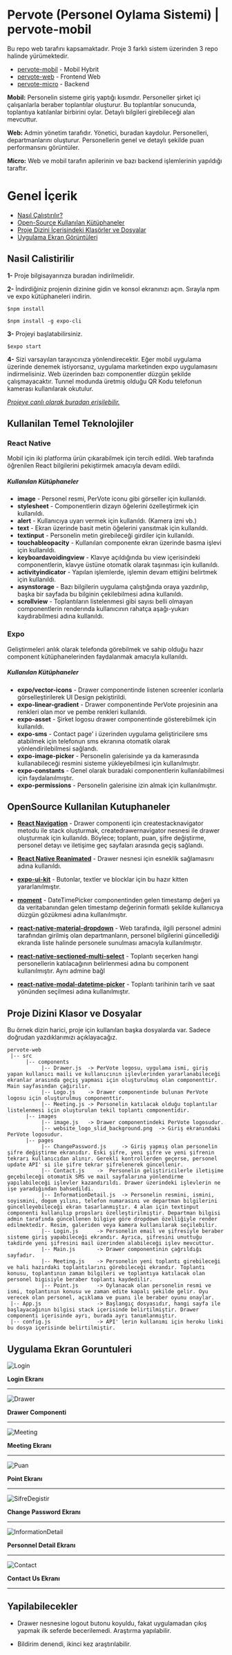 # Pervote (Personel Oylama Sistemi) | pervote-mobil

Bu repo web tarafını kapsamaktadır. Proje 3 farklı sistem üzerinden 3 repo halinde yürümektedir.

* [pervote-mobil](https://github.com/batuhansubasi/pervote-mobil) - Mobil Hybrit 
* [pervote-web](https://github.com/batuhansubasi/pervote-web)     - Frontend Web 
* [pervote-micro](https://github.com/batuhansubasi/pervote-micro) - Backend

**Mobil:** Personelin sisteme giriş yaptığı kısımdır. Personeller şirket içi çalışanlarla beraber toplantılar oluşturur. Bu toplantılar sonucunda, toplantıya katılanlar birbirini oylar. Detaylı bilgileri girebileceği alan mevcuttur. 

**Web:** Admin yönetim tarafıdır. Yönetici, buradan kaydolur. Personelleri, departmanlarını oluşturur. Personellerin genel ve detaylı şekilde puan performansını görüntüler.

**Micro:** Web ve mobil tarafın apilerinin ve bazı backend işlemlerinin yapıldığı taraftır.

# Genel İçerik

-	[Nasıl Çalıştırılır?](#nasil-calistirilir)
-	[Open-Source Kullanılan Kütüphaneler](#opensource-kullanilan-kutuphaneler)
-	[Proje Dizini İçerisindeki Klasörler ve Dosyalar](#proje-dizini-klasor-ve-dosyalar)
-	[Uygulama Ekran Görüntüleri](#uygulama-ekran-goruntuleri)


## Nasil Calistirilir

**1-** Proje bilgisayarınıza buradan indirilmelidir.

**2-** İndirdiğiniz projenin dizinine gidin ve konsol ekranınızı açın. Sırayla npm ve expo kütüphaneleri indirin.

```
$npm install

```

```
$npm install -g expo-cli

```

**3-** Projeyi başlatabilirsiniz.

```
$expo start
```

**4-** Sizi varsayılan tarayıcınıza yönlendirecektir. Eğer mobil uygulama üzerinde denemek istiyorsanız, uygulama marketinden expo uygulamasını indirmelisiniz. Web üzerinden bazı componentler düzgün şekilde çalışmayacaktır. Tunnel modunda üretmiş olduğu QR Kodu telefonun kamerası kullanılarak okutulur.

[*Projeye canlı olarak buradan erişilebilir.*](https://expo.io/@batuboy/pervote-mobil)
 
## Kullanilan Temel Teknolojiler

### React Native

Mobil için iki platforma ürün çıkarabilmek için tercih edildi. Web tarafında öğrenilen React bilgilerini pekiştirmek amacıyla devam edildi. 

##### Kullanılan Kütüphaneler

* **image** - Personel resmi, PerVote iconu gibi görseller için kullanıldı.
* **stylesheet** - Componentlerin dizayn öğelerini özelleştirmek için kullanıldı.
* **alert** - Kullanıcıya uyarı vermek için kullanıldı. (Kamera izni vb.)
* **text** - Ekran üzerinde basit metin öğelerini yansıtmak için kullanıldı.
* **textinput** - Personelin metin girebileceği girdiler için kullanıldı.
* **touchableopacity** - Kullanılan componente ekran üzerinde basma işlevi için kullanıldı.
* **keyboardavoidingview** - Klavye açıldığında bu view içerisindeki componentlerin, klavye üstüne otomatik olarak taşınması için kullanıldı.
* **activityindicator** - Yapılan işlemlerde, işlemin devam ettiğini belirtmek için kullanıldı.
* **asynstorage** - Bazı bilgilerin uygulama çalıştığında oraya yazdırılıp, başka bir sayfada bu bilginin çekilebilmesi adına kullanıldı.
* **scrollview** - Toplantıların listelenmesi gibi sayısı belli olmayan componentlerin renderında kullanıcının rahatça aşağı-yukarı kaydırabilmesi adına kullanıldı.

### Expo

Geliştirmeleri anlık olarak telefonda görebilmek ve sahip olduğu hazır component kütüphanelerinden faydalanmak amacıyla kullanıldı.

##### Kullanılan Kütüphaneler

* **expo/vector-icons** - Drawer componentinde listenen screenler iconlarla görselleştirilerek UI Design pekiştirildi.
* **expo-linear-gradient** - Drawer componentinde PerVote projesinin ana renkleri olan mor ve pembe renkleri kullanıldı.
* **expo-asset** - Şirket logosu drawer componentinde gösterebilmek için kullanıldı.
* **expo-sms** - Contact page' i üzerinden uygulama geliştiricilere sms atabilmek için telefonun sms ekranına otomatik olarak yönlendirilebilmesi sağlandı.
* **expo-image-picker** - Personelin galerisinde ya da kamerasında kullanabileceği resmini sisteme yükleyebilmesi için kullanılmıştır.
* **expo-constants** - Genel olarak buradaki componentlerin kullanılabilmesi için faydalanılmıştır.
* **expo-permissions** - Personelin galerisine izin almak için kullanılmıştır.

## OpenSource Kullanilan Kutuphaneler

* [**React Navigation**](https://reactnavigation.org/) - Drawer componenti için createstacknavigator metodu ile stack oluşturmak, createdrawernavigator nesnesi ile drawer oluşturmak için kullanıldı. Böylece; toplantı, puan, şifre değiştirme, personel detayı ve iletişime geç sayfaları arasında geçiş sağlandı.

* [**React Native Reanimated**](https://www.npmjs.com/package/react-native-reanimated) - Drawer nesnesi için esneklik sağlamasını adına kullanıldı.

* [**expo-ui-kit**](https://www.npmjs.com/package/expo-ui-kit) - Butonlar, textler ve blocklar için bu hazır kitten yararlanılmıştır.

* [**moment**](https://www.npmjs.com/package/react-moment) - DateTimePicker componentinden gelen timestamp değeri ya da veritabanından gelen timestamp değerinin formatlı şekilde kullanıcıya düzgün gözükmesi adına kullanılmıştır.

* [**react-native-material-dropdown**](https://www.npmjs.com/package/react-native-material-dropdown) - Web tarafında, ilgili personel admini tarafından girilmiş olan departmanların, personel bilgilerini güncellediği ekranda liste halinde personele sunulması amacıyla kullanılmıştır.

* [**react-native-sectioned-multi-select**](https://www.npmjs.com/package/react-native-sectioned-multi-select) - Toplantı seçerken hangi personellerin katılacağının belirlenmesi adına bu component kullanılmıştır. Aynı admine bağl

* [**react-native-modal-datetime-picker**](https://www.npmjs.com/package/react-native-modal-datetime-picker) - Toplantı tarihinin tarih ve saat yönünden seçilmesi adına kullanılmıştır.

## Proje Dizini Klasor ve Dosyalar
Bu örnek dizin harici, proje için kullanılan başka dosyalarda var. Sadece doğrudan yazdıklarımızı açıklayacağız.
```
pervote-web
 |-- src
      |-- components 
           |-- Drawer.js  -> PerVote logosu, uygulama ismi, giriş yapan kullanıcı maili ve kullanıcının işlevlerinden yararlanabileceği ekranlar arasında geçiş yapması için oluşturulmuş olan componenttir. Main sayfasından çağırılır.
           |-- Logo.js    -> Drawer componentinde bulunan PerVote logosu için oluşturulmuş componenttir.
           |-- Meeting.js -> Personelin katılacak olduğu toplantılar listelenmesi için oluşturulan tekil toplantı componentidir.
      |-- images 
           |-- image.js   -> Drawer componentindeki PerVote logosudur.
           |-- website_logo_slid_background.png  -> Giriş ekranındaki PerVote logosudur.
      |-- pages
           |-- ChangePassword.js     -> Giriş yapmış olan personelin şifre değiştirme ekranıdır. Eski şifre, yeni şifre ve yeni şifrenin tekrarı kullanıcıdan alınır. Gerekli kontrollerden geçerse, personel update API' si ile şifre tekrar şifrelenerek güncellenir.
           |-- Contact.js    ->  Personelin geliştiricilerle iletişime geçebileceği otomatik SMS ve mail sayfalarına yönlendirme yapılabileceği işlevler kazandırıldı. Drawer üzerindeki işlevlerin ne işe yaradığından bahsedildi.
           |-- InformationDetail.js  -> Personelin resmini, ismini, soyismini, dogum yılını, telefon numarasını ve departman bilgilerini güncelleyebileceği ekran tasarlanmıştır. 4 alan için textinput componenti kullanılıp propsları özelleştirilmiştir. Departman bilgisi admin tarafında güncellenen bilgiye göre dropdown özelliğiyle render edilmektedir. Resim, galeriden veya kamera kullanılarak seçilebilir.
           |-- Login.js      -> Personelin email ve şifresiyle beraber sisteme giriş yapabileceği ekrandır. Ayrıca, şifresini unuttuğu takdirde yeni şifresini mail üzerinden alabileceği işlev mevcuttur. 
           |-- Main.js       -> Drawer componentinin çağrıldığı sayfadır.
           |-- Meeting.js    -> Personelin yeni toplantı girebileceği ve hali hazırdaki toplantılarını görebileceği ekrandır. Toplantı konusu, toplantının zaman bilgileri ve toplantıya katılacak olan personel bigisiyle beraber toplantı kaydedilir.
           |-- Point.js      -> Oylanacak olan personelin resmi ve ismi, toplantının konusu ve zaman edite kapalı şekilde gelir. Oyu verecek olan personel, açıklama ve puanı ile beraber oyunu onaylar.
 |-- App.js                  -> Başlangıç dosyasıdır, hangi sayfa ile başlayacağının bilgisi stack içerisinde belirtilmiştir. Drawer componenti içerisinde ayrı, burada ayrı tanımlanmıştır.
 |-- config.js               -> API' lerin kullanımı için heroku linki bu dosya içerisinde belirtilmiştir.
```
## Uygulama Ekran Goruntuleri

![Login](https://user-images.githubusercontent.com/30631029/85223859-c2bca800-b3ce-11ea-971a-764222844616.gif)

**Login Ekranı** 

---

![Drawer](https://user-images.githubusercontent.com/30631029/85223904-17f8b980-b3cf-11ea-819d-d488824b76a6.gif)

**Drawer Componenti** 

---

![Meeting](https://user-images.githubusercontent.com/30631029/85223917-38287880-b3cf-11ea-8a1f-db363ee5dc15.gif)

**Meeting Ekranı**

---

![Puan](https://user-images.githubusercontent.com/30631029/85223968-93f30180-b3cf-11ea-9ce4-8447660428ad.gif)

**Point Ekranı** 

---

![SifreDegistir](https://user-images.githubusercontent.com/30631029/85224507-9eaf9580-b3d3-11ea-9026-68d70db644db.gif)

**Change Password Ekranı**

---

![InformationDetail](https://user-images.githubusercontent.com/30631029/85224514-a40ce000-b3d3-11ea-9d3d-17d9ac7bcd3b.gif)

**Personnel Detail Ekranı**

---

![Contact](https://user-images.githubusercontent.com/30631029/85224517-aa9b5780-b3d3-11ea-9674-79667a6a9961.gif)

**Contact Us Ekranı**

---

## Yapilabilecekler

* Drawer nesnesine logout butonu koyuldu, fakat uygulamadan çıkış yapmak ilk seferde becerilemedi. Araştırma yapılabilir.

* Bildirim denendi, ikinci kez araştırılabilir.
